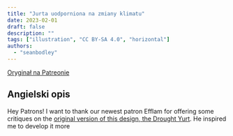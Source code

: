```yaml
---
title: "Jurta uodporniona na zmiany klimatu"
date: 2023-02-01
draft: false
description: ""
tags: ["illustration", "CC BY-SA 4.0", "horizontal"]
authors:
  - "seanbodley"
---
```


[Oryginał na Patreonie](https://www.patreon.com/posts/climate-yurt-36972796)

## Angielski opis

Hey Patrons! I want to thank our newest patron Efflam for offering some critiques on the [original version of this design, the Drought Yurt](https://www.patreon.com/posts/35331381). He inspired me to develop it more
